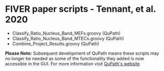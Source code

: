 # FIVER paper scripts - Tennant, et al. 2020
  * Classify_Ratio_Nucleus_Band_MEFs.groovy (QuPath)
  * Classify_Ratio_Nucleus_Band_MTECs.groovy (QuPath)
  * Combine_Project_Results.groovy (QuPath)
  
  **Please Note:** Subsequent development of QuPath means these scripts may no longer be needed as some of the functionality they added is now accessible in the GUI. For more information visit [QuPath's website](qupath.github.io)

